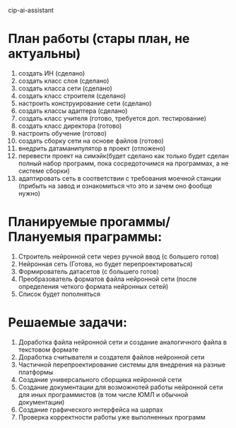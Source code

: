 cip-ai-assistant


# План работы (стары план, не актуальны)

1. создать ИН (сделано)
2. создать класс слоя (сделано)
3. создать класса сети (сделано)
4. создать класс строителя (сделано)
4. настроить конструирование сети (сделано)
5. создать классы адаптера (сделано)
6. создать класс учителя (готово, требуется доп. тестирование)
7. создать класс директора (готово)
8. настроить обучение (готово)
8. создать сборку сети на основе файлов (готово)
9. внедрить датаманипулятор в проект (отложено)
10. перевести проект на симэйк(будет сделано как только будет сделан полный набор программ, пока сосредоточимся на программах, а не системе сборки)
11. адаптировать сеть в соответствии с требования моечной станции (прибыть на завод и ознакомиться что это и зачем оно фообще нужно) 

# Планируемые прогаммы/Плануемыя праграммы:

1. Строитель нейронной сети через ручной ввод (с большего готов)
2. Нейронная сеть (Готова, но будет перепроектироваться)
3. Формирователь датасетов (с большего готов)
4. Преобразователь форматов файла нейронной сети (после определения четкого формата нейронных сетей)
5. Список будет пополняться

# Решаемые задачи:

1. Доработка файла нейронной сети и создание аналогичного файла в текстовом формате
2. Доработка считывателя и создателя файлов нейронной сети
3. Частичной перепроектирование системы для внедрения на разные платформы
4. Создание универсального сборщика нейронной сети
5. Создание документации для возможнотей работы нейронной сети для иных программистов (в том числе ЮМЛ и обычной документации)
6. Создание графического интерфейса на шарпах 
7. Проверка корректности работы уже выполненных программ

